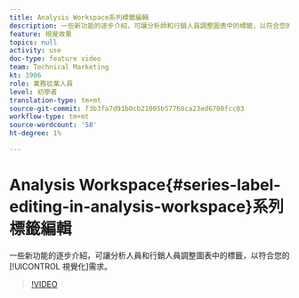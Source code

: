 ```yaml
---
title: Analysis Workspace系列標籤編輯
description: 一些新功能的逐步介紹，可讓分析師和行銷人員調整圖表中的標籤，以符合您的視覺化需求。
feature: 視覺效果
topics: null
activity: use
doc-type: feature video
team: Technical Marketing
kt: 1906
role: 業務從業人員
level: 初學者
translation-type: tm+mt
source-git-commit: f3b3fa7d91b0cb21005b57768ca23ed6700fcc03
workflow-type: tm+mt
source-wordcount: '58'
ht-degree: 1%

---
```



# Analysis Workspace{#series-label-editing-in-analysis-workspace}系列標籤編輯

一些新功能的逐步介紹，可讓分析人員和行銷人員調整圖表中的標籤，以符合您的[!UICONTROL 視覺化]需求。

>[!VIDEO](https://video.tv.adobe.com/v/23728/?quality=12)
